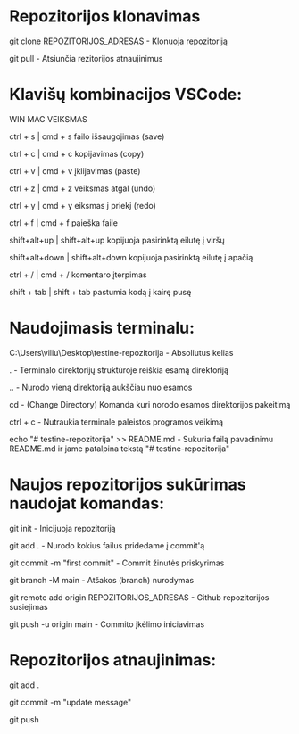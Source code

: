 
# Repozitorijos klonavimas

git clone REPOZITORIJOS_ADRESAS - Klonuoja repozitoriją

git pull - Atsiunčia rezitorijos atnaujinimus

# Klavišų kombinacijos VSCode:

WIN             MAC                 VEIKSMAS  

ctrl + s        |   cmd + s         failo išsaugojimas (save) 

ctrl + c        |   cmd + c         kopijavimas (copy)

ctrl + v        |   cmd + v         įklijavimas (paste)

ctrl + z        |   cmd + z         veiksmas atgal (undo)

ctrl + y        |   cmd + y         eiksmas į priekį (redo)

ctrl + f        |   cmd + f         paieška faile

shift+alt+up    |   shift+alt+up    kopijuoja pasirinktą eilutę į viršų

shift+alt+down  |   shift+alt+down  kopijuoja pasirinktą eilutę į apačią

ctrl + /        |   cmd + /         komentaro įterpimas

shift + tab     |   shift + tab     pastumia kodą į kairę pusę

# Naudojimasis terminalu:

  

C:\Users\viliu\Desktop\testine-repozitorija - Absoliutus kelias

. - Terminalo direktorijų struktūroje reiškia esamą direktoriją

.. - Nurodo vieną direktoriją aukščiau nuo esamos

cd - (Change Directory) Komanda kuri norodo esamos direktorijos pakeitimą

ctrl + c - Nutraukia terminale paleistos programos veikimą
  

echo "# testine-repozitorija" >> README.md - Sukuria failą pavadinimu README.md ir jame patalpina tekstą "# testine-repozitorija"

  

# Naujos repozitorijos sukūrimas naudojat komandas:

git init - Inicijuoja repozitoriją

git add . - Nurodo kokius failus pridedame į commit'ą

git commit -m "first commit" - Commit žinutės priskyrimas

git branch -M main - Atšakos (branch) nurodymas

git remote add origin REPOZITORIJOS_ADRESAS - Github repozitorijos susiejimas

git push -u origin main - Commito įkėlimo iniciavimas

  

# Repozitorijos atnaujinimas:

  

git add .

git commit -m "update message"

git push